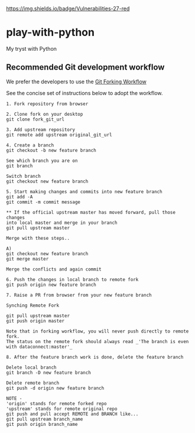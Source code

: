 https://img.shields.io/badge/Vulnerabilities-27-red

# play-with-python
My tryst with Python

## Recommended Git development workflow

We prefer the developers to use the [Git Forking Workflow](https://www.atlassian.com/git/tutorials/comparing-workflows/forking-workflow)

See the concise set of instructions below to adopt the workflow.

```
1. Fork repository from browser

2. Clone fork on your desktop
git clone fork_git_url

3. Add upstream repository
git remote add upstream original_git_url

4. Create a branch
git checkout -b new feature branch

See which branch you are on
git branch

Switch branch
git checkout new feature branch

5. Start making changes and commits into new feature branch
git add -A
git commit -m commit message

** If the official upstream master has moved forward, pull those changes
into local master and merge in your branch
git pull upstream master

Merge with these steps..

A)
git checkout new feature branch
git merge master

Merge the conflicts and again commit

6. Push the changes in local branch to remote fork
git push origin new feature branch

7. Raise a PR from browser from your new feature branch

Synching Remote Fork

git pull upstream master
git push origin master

Note that in forking workflow, you will never push directly to remote fork.
The status on the remote fork should always read _'The branch is even with dataconnect:master'_

8. After the feature branch work is done, delete the feature branch

Delete local branch
git branch -D new feature branch

Delete remote branch
git push -d origin new feature branch

NOTE -
'origin' stands for remote forked repo
'upstream' stands for remote original repo
git push and pull accept REMOTE and BRANCH like...
git pull upstream branch_name
git push origin branch_name

```

